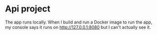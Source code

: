 # Api project
The app runs locally. When I build and run a Docker image to run the app, my console says it runs on http://127.0.0.1:8080 but I can't actually see it.
